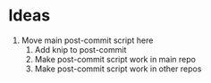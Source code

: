 # Ideas

1. Move main post-commit script here
   1. Add knip to post-commit
   2. Make post-commit script work in main repo
   3. Make post-commit script work in other repos
